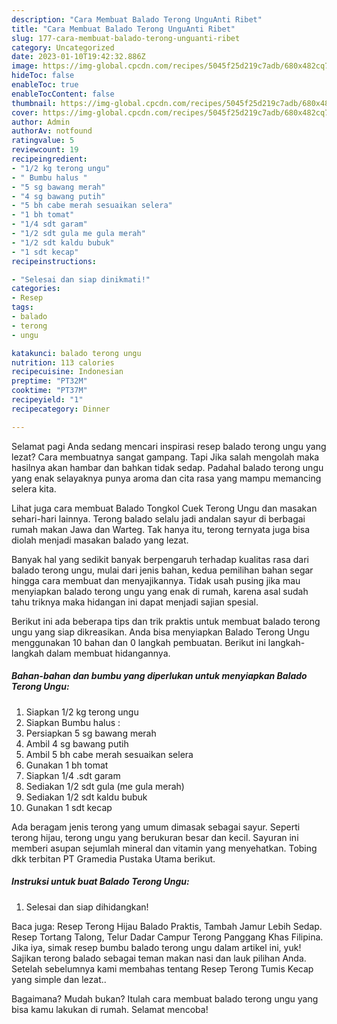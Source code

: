 ```yaml
---
description: "Cara Membuat Balado Terong UnguAnti Ribet"
title: "Cara Membuat Balado Terong UnguAnti Ribet"
slug: 177-cara-membuat-balado-terong-unguanti-ribet
category: Uncategorized
date: 2023-01-10T19:42:32.886Z
image: https://img-global.cpcdn.com/recipes/5045f25d219c7adb/680x482cq70/balado-terong-ungu-foto-resep-utama.jpg
hideToc: false
enableToc: true
enableTocContent: false
thumbnail: https://img-global.cpcdn.com/recipes/5045f25d219c7adb/680x482cq70/balado-terong-ungu-foto-resep-utama.jpg
cover: https://img-global.cpcdn.com/recipes/5045f25d219c7adb/680x482cq70/balado-terong-ungu-foto-resep-utama.jpg
author: Admin
authorAv: notfound
ratingvalue: 5
reviewcount: 19
recipeingredient:
- "1/2 kg terong ungu"
- " Bumbu halus "
- "5 sg bawang merah"
- "4 sg bawang putih"
- "5 bh cabe merah sesuaikan selera"
- "1 bh tomat"
- "1/4 sdt garam"
- "1/2 sdt gula me gula merah"
- "1/2 sdt kaldu bubuk"
- "1 sdt kecap"
recipeinstructions:

- "Selesai dan siap dinikmati!"
categories:
- Resep
tags:
- balado
- terong
- ungu

katakunci: balado terong ungu 
nutrition: 113 calories
recipecuisine: Indonesian
preptime: "PT32M"
cooktime: "PT37M"
recipeyield: "1"
recipecategory: Dinner

---
```



Selamat pagi Anda sedang mencari inspirasi resep balado terong ungu yang lezat? Cara membuatnya sangat gampang. Tapi Jika salah mengolah maka hasilnya akan hambar dan bahkan tidak sedap. Padahal balado terong ungu yang enak selayaknya punya aroma dan cita rasa yang mampu memancing selera kita.


Lihat juga cara membuat Balado Tongkol Cuek Terong Ungu dan masakan sehari-hari lainnya. Terong balado selalu jadi andalan sayur di berbagai rumah makan Jawa dan Warteg. Tak hanya itu, terong ternyata juga bisa diolah menjadi masakan balado yang lezat.

Banyak hal yang sedikit banyak berpengaruh terhadap kualitas rasa dari balado terong ungu, mulai dari jenis bahan, kedua pemilihan bahan segar hingga cara membuat dan menyajikannya. Tidak usah pusing jika mau menyiapkan balado terong ungu yang enak di rumah, karena asal sudah tahu triknya maka hidangan ini dapat menjadi sajian spesial.


Berikut ini ada beberapa tips dan trik praktis untuk membuat balado terong ungu yang siap dikreasikan. Anda bisa menyiapkan Balado Terong Ungu menggunakan 10 bahan dan 0 langkah pembuatan. Berikut ini langkah-langkah dalam membuat hidangannya.

<!--inarticleads1-->

##### Bahan-bahan dan bumbu yang diperlukan untuk menyiapkan Balado Terong Ungu:

1. Siapkan 1/2 kg terong ungu
1. Siapkan  Bumbu halus :
1. Persiapkan 5 sg bawang merah
1. Ambil 4 sg bawang putih
1. Ambil 5 bh cabe merah sesuaikan selera
1. Gunakan 1 bh tomat
1. Siapkan 1/4 .sdt garam
1. Sediakan 1/2 sdt gula (me gula merah)
1. Sediakan 1/2 sdt kaldu bubuk
1. Gunakan 1 sdt kecap


Ada beragam jenis terong yang umum dimasak sebagai sayur. Seperti terong hijau, terong ungu yang berukuran besar dan kecil. Sayuran ini memberi asupan sejumlah mineral dan vitamin yang menyehatkan. Tobing dkk terbitan PT Gramedia Pustaka Utama berikut. 

<!--inarticleads2-->

##### Instruksi untuk buat Balado Terong Ungu:


1. Selesai dan siap dihidangkan!

Baca juga: Resep Terong Hijau Balado Praktis, Tambah Jamur Lebih Sedap. Resep Tortang Talong, Telur Dadar Campur Terong Panggang Khas Filipina. Jika iya, simak resep bumbu balado terong ungu dalam artikel ini, yuk! Sajikan terong balado sebagai teman makan nasi dan lauk pilihan Anda. Setelah sebelumnya kami membahas tentang Resep Terong Tumis Kecap yang simple dan lezat.. 

Bagaimana? Mudah bukan? Itulah cara membuat balado terong ungu yang bisa kamu lakukan di rumah. Selamat mencoba!
